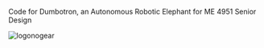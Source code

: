 Code for Dumbotron, an Autonomous Robotic Elephant for ME 4951 Senior Design

![logonogear](https://user-images.githubusercontent.com/52638608/115670042-96cfc300-a30e-11eb-87b8-22ad454dd0d2.png)
